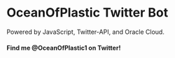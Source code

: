 # OceanOfPlastic Twitter Bot

Powered by JavaScript, Twitter-API, and Oracle Cloud.

#### Find me @OceanOfPlastic1 on Twitter!
